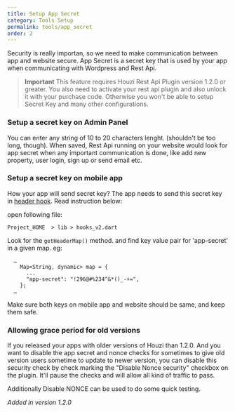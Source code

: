 ```yaml
---
title: Setup App Secret
category: Tools Setup
permalink: tools/app_secret
order: 2
---
```


Security is really importan, so we need to make communication between app and website secure. App Secret is a secret key that is used by your app when communicating with Wordpress and Rest Api.

> **Important** This feature requires Houzi Rest Api Plugin version 1.2.0 or greater. You also need to activate your rest api plugin and also unlock it with your purchase code. Otherwise you won't be able to setup Secret Key and many other configurations.

### Setup a secret key on Admin Panel
You can enter any string of 10 to 20 characters lenght. (shouldn't be too long, though). When saved, Rest Api running on your website would look for app secret when any important communication is done, like add new property, user login, sign up or send email etc.

### Setup a secret key on mobile app
How your app will send secret key? The app needs to send this secret key in [header hook](/hooks-widgets/set_api_header). Read instruction below:

open following file:

`Project_HOME  > lib > hooks_v2.dart`

Look for the `getHeaderMap()` method. and find key value pair for 'app-secret' in a given map. eg: 
```
  …
    Map<String, dynamic> map = {
      ...
      "app-secret": "!296@#%234^&*()_-+=", 
    };
  …
```

Make sure both keys on mobile app and website should be same, and keep them safe.

### Allowing grace period for old versions
If you released your apps with older versions of Houzi than 1.2.0. And you want to disable the app secret and nonce checks for sometimes to give old version users sometime to update to newer version, you can disable this security check by check marking the "Disable Nonce security" checkbox on the plugin. It'll pause the checks and will allow all kind of traffic to pass.

Additionally Disable NONCE can be used to do some quick testing.



*Added in version 1.2.0*